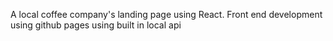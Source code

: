 A local coffee company's landing page using React.
Front end development
using github pages
using built in local api
